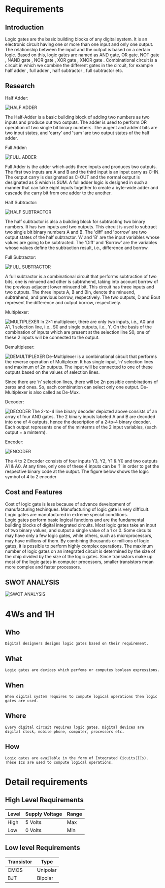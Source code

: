 # Requirements
## Introduction
	
  Logic gates are the basic building blocks of any digital system. It is an electronic circuit having one or more than one input and only one output. The relationship between the input and the output is based on a certain logic. Based on this, logic gates are named as AND gate, OR gate, NOT gate , NAND gate , NOR gate , XOR gate , XNOR gate .
	Combinational circuit is a circuit in which we combine the different gates in the circuit, for example half adder , full adder , half subtractor , full subtractor etc.

## Research
Half Adder:

![HALF ADDER]( https://www.researchgate.net/profile/Mahendra-Vucha-2/publication/261284864/figure/tbl1/AS:668856435630090@1536479209369/Truth-table-for-half-adder.png )

  The Half-Adder is a basic building block of adding two numbers as two inputs and produce out two outputs. 
	The adder is used to perform OR operation of two single bit binary numbers. 
	The augent and addent bits are two input states, and 'carry' and 'sum 'are two output states of the half adder.

Full Adder:

![FULL ADDER]( https://media.geeksforgeeks.org/wp-content/uploads/20201009113442/outputonlinepngtools4.png )

 Full Adder is the adder which adds three inputs and produces two outputs. The first two inputs are A and B and the third input is an input carry as C-IN. The output carry is   designated as C-OUT and the normal output is designated as S which is SUM.
	A full adder logic is designed in such a manner that can take eight inputs together to create a byte-wide adder and cascade the carry bit from one adder to the another.

Half Subtractor:

![HALF SUBTRACTOR]( https://static.javatpoint.com/tutorial/digital-electronics/images/half-subtractor2.png )

The half subtractor is also a building block for subtracting two binary numbers. It has two inputs and two outputs. This circuit is used to subtract two single bit binary numbers A and B. The 'diff' and 'borrow' are two output states of the half subtractor.
	'A' and 'B' are the input variables whose values are going to be subtracted.
	The 'Diff' and 'Borrow' are the variables whose values define the subtraction result, i.e., difference and borrow.
	
Full Subtractor:

![FULL SUBTRACTOR]( https://electricalvoice.com/wp-content/uploads/2018/05/full-subtractor-truth-table.jpg )

 A full subtractor is a combinational circuit that performs subtraction of two bits, one is minuend and other is subtrahend, taking into account borrow of the previous adjacent lower minuend bit. 
	This circuit has three inputs and two outputs. The three inputs A, B and Bin, denote the minuend, subtrahend, and previous borrow, respectively.
	The two outputs, D and Bout represent the difference and output borrow, respectively.

Multiplexer:

![MULTIPLEXER]( https://static.javatpoint.com/tutorial/digital-electronics/images/multiplexer.png )
In 2×1 multiplexer, there are only two inputs, i.e., A0 and A1, 1 selection line, i.e., S0 and single outputs, i.e., Y. On the basis of the combination of inputs which are present at the selection line S0, one of these 2 inputs will be connected to the output.

Demultiplexer:

![DEMULTIPLEXER]( https://www.tutorialspoint.com/digital_circuits/images/1_4_demultiplexer.jpg )
De-Multiplexer is a combinational circuit that performs the reverse operation of Multiplexer. It has single input, ‘n’ selection lines and maximum of 2n outputs. The input will be connected to one of these outputs based on the values of selection lines.

Since there are ‘n’ selection lines, there will be 2n possible combinations of zeros and ones. So, each combination can select only one output. De-Multiplexer is also called as De-Mux.

Decoder:

![DECODER]( https://media.geeksforgeeks.org/wp-content/uploads/decoder-truth-table.jpg )
The 2-to-4 line binary decoder depicted above consists of an array of four AND gates. The 2 binary inputs labeled A and B are decoded into one of 4 outputs, hence the description of a 2-to-4 binary decoder. Each output represents one of the minterms of the 2 input variables, (each output = a minterm).

Encoder:

![ENCODER]( https://media.geeksforgeeks.org/wp-content/uploads/Encoder-4x2.jpg )

The 4 to 2 Encoder consists of four inputs Y3, Y2, Y1 & Y0 and two outputs A1 & A0. At any time, only one of these 4 inputs can be ‘1’ in order to get the respective binary code at the output. The figure below shows the logic symbol of 4 to 2 encoder
	
## Cost and Features
   Cost of logic gate is less because of advance development of manufacturing techinques. Manufacturing of logic gate is very difficult. Logic gates are manufactured in extreme special conditions. 	
   Logic gates perform basic logical functions and are the fundamental building blocks of digital integrated circuits. Most logic gates take an input of two binary values, and output a single value of a 1 or 0. Some circuits may have only a few logic gates, while others, such as microprocessors, may have millions of them.
   By combining thousands or millions of logic gates, it is possible to perform highly complex operations. The maximum number of logic gates on an integrated circuit is determined by the size of the chip divided by the size of the logic gates. Since transistors make up most of the logic gates in computer processors, smaller transistors mean more complex and faster processors.
 
## SWOT ANALYSIS

![SWOT ANALYSIS](https://user-images.githubusercontent.com/80352730/114198644-2cfc0480-9971-11eb-9ae4-3d0904169df5.jpg)

# 4Ws and 1H

## Who

	Digital designers designs logic gates based on their requirement.

## What

	Logic gates are devices which perfoms or computes boolean expressions.

## When

	When digital system requires to compute logical operations then logic gates are used. 

## Where

	Every digital circuit requires logic gates. Digital devices are digital clock, mobile phone, computer, processors etc.

## How

	Logic gates are available in the form of Integrated Cicuits(ICs). These ICs are used to compute logical operations.

# Detail requirements

## High Level Requirements

Level  | Supply Voltage  | Range
-------| ----------------|--------
High   | 5 Volts         |  Max
Low    | 0 Volts         |  Min

## Low level Requirements

Transistor  |  Type  
------------|------------
   CMOS     | Unipolar 
   BJT      | Bipolar  
